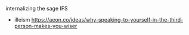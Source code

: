 internalizing the sage
IFS
* illeism https://aeon.co/ideas/why-speaking-to-yourself-in-the-third-person-makes-you-wiser
